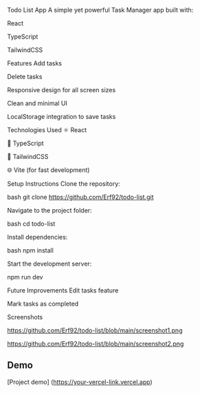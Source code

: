 Todo List App
A simple yet powerful Task Manager app built with:

React

TypeScript

TailwindCSS

Features
Add tasks

Delete tasks

Responsive design for all screen sizes

Clean and minimal UI


LocalStorage integration to save tasks

Technologies Used
⚛️ React

📜 TypeScript

🎨 TailwindCSS

🌐 Vite (for fast development)

Setup Instructions
Clone the repository:

bash
git clone https://github.com/Erf92/todo-list.git

Navigate to the project folder:

bash
cd todo-list

Install dependencies:

bash
npm install

Start the development server:

npm run dev

Future Improvements
Edit tasks feature

Mark tasks as completed

Screenshots

https://github.com/Erf92/todo-list/blob/main/screenshot1.png

https://github.com/Erf92/todo-list/blob/main/screenshot2.png

## Demo

[Project demo]
(https://your-vercel-link.vercel.app)
